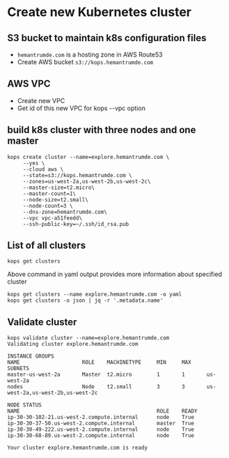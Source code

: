 # Create new Kubernetes cluster 
## S3 bucket to maintain k8s configuration files
* <code>hemantrumde.com</code> is a hosting zone in AWS Route53
* Create AWS bucket ```s3://kops.hemantrumde.com``` 

## AWS VPC 
* Create new VPC 
* Get id of this new VPC for kops --vpc option

## build k8s cluster with three nodes and one master 
```
kops create cluster --name=explore.hemantrumde.com \
     --yes \
     --cloud aws \
     --state=s3://kops.hemantrumde.com \
     --zones=us-west-2a,us-west-2b,us-west-2c\
     --master-size=t2.micro\
     --master-count=1\
     --node-size=t2.small\
     --node-count=3 \
     --dns-zone=hemantrumde.com\
     --vpc vpc-a51feedd\
     --ssh-public-key=~/.ssh/id_rsa.pub
```
## List of all clusters
```
kops get clusters 
```
Above command in yaml output provides more information about specified cluster
```
kops get clusters --name explore.hemantrumde.com -o yaml
kops get clusters -o json | jq -r '.metadata.name'
```

## Validate cluster 
```
kops validate cluster --name=explore.hemantrumde.com
Validating cluster explore.hemantrumde.com

INSTANCE GROUPS
NAME                    ROLE    MACHINETYPE     MIN     MAX     SUBNETS
master-us-west-2a       Master  t2.micro        1       1       us-west-2a
nodes                   Node    t2.small        3       3       us-west-2a,us-west-2b,us-west-2c

NODE STATUS
NAME                                            ROLE    READY
ip-30-30-102-21.us-west-2.compute.internal      node    True
ip-30-30-37-50.us-west-2.compute.internal       master  True
ip-30-30-49-222.us-west-2.compute.internal      node    True
ip-30-30-68-89.us-west-2.compute.internal       node    True

Your cluster explore.hemantrumde.com is ready
```
